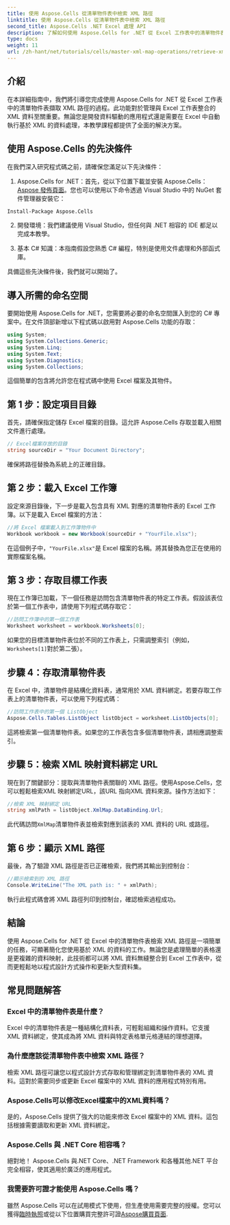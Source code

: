 ```yaml
---
title: 使用 Aspose.Cells 從清單物件表中檢索 XML 路徑
linktitle: 使用 Aspose.Cells 從清單物件表中檢索 XML 路徑
second_title: Aspose.Cells .NET Excel 處理 API
description: 了解如何使用 Aspose.Cells for .NET 從 Excel 工作表中的清單物件表檢索 XML 路徑。這份綜合指南涵蓋了每一個步驟。
type: docs
weight: 11
url: /zh-hant/net/tutorials/cells/master-xml-map-operations/retrieve-xml-path-from-list-object-table/
---
```

## 介紹

在本詳細指南中，我們將引導您完成使用 Aspose.Cells for .NET 從 Excel 工作表中的清單物件表擷取 XML 路徑的過程。此功能對於管理與 Excel 工作表整合的 XML 資料至關重要。無論您是開發資料驅動的應用程式還是需要在 Excel 中自動執行基於 XML 的資料處理，本教學課程都提供了全面的解決方案。

## 使用 Aspose.Cells 的先決條件

在我們深入研究程式碼之前，請確保您滿足以下先決條件：

1. Aspose.Cells for .NET：首先，從以下位置下載並安裝 Aspose.Cells：[Aspose 發佈頁面](https://releases.aspose.com/cells/net/)。您也可以使用以下命令透過 Visual Studio 中的 NuGet 套件管理器安裝它：
```bash
Install-Package Aspose.Cells
```

2. 開發環境：我們建議使用 Visual Studio，但任何與 .NET 相容的 IDE 都足以完成本教學。

3. 基本 C# 知識：本指南假設您熟悉 C# 編程，特別是使用文件處理和外部函式庫。

具備這些先決條件後，我們就可以開始了。

## 導入所需的命名空間

要開始使用 Aspose.Cells for .NET，您需要將必要的命名空間匯入到您的 C# 專案中。在文件頂部新增以下程式碼以啟用對 Aspose.Cells 功能的存取：

```csharp
using System;
using System.Collections.Generic;
using System.Linq;
using System.Text;
using System.Diagnostics;
using System.Collections;
```

這個簡單的包含將允許您在程式碼中使用 Excel 檔案及其物件。

## 第 1 步：設定項目目錄

首先，請確保指定儲存 Excel 檔案的目錄。這允許 Aspose.Cells 存取並載入相關文件進行處理。

```csharp
// Excel檔案存放的目錄
string sourceDir = "Your Document Directory";
```

確保將路徑替換為系統上的正確目錄。

## 第 2 步：載入 Excel 工作簿

設定來源目錄後，下一步是載入包含具有 XML 對應的清單物件表的 Excel 工作簿。以下是載入 Excel 檔案的方法：

```csharp
//將 Excel 檔案載入到工作簿物件中
Workbook workbook = new Workbook(sourceDir + "YourFile.xlsx");
```

在這個例子中，`"YourFile.xlsx"`是 Excel 檔案的名稱。將其替換為您正在使用的實際檔案名稱。

## 第 3 步：存取目標工作表

現在工作簿已加載，下一個任務是訪問包含清單物件表的特定工作表。假設該表位於第一個工作表中，請使用下列程式碼存取它：

```csharp
//訪問工作簿中的第一個工作表
Worksheet worksheet = workbook.Worksheets[0];
```

如果您的目標清單物件表位於不同的工作表上，只需調整索引（例如，`Worksheets[1]`對於第二張）。

## 步驟 4：存取清單物件表

在 Excel 中，清單物件是結構化資料表，通常用於 XML 資料綁定。若要存取工作表上的清單物件表，可以使用下列程式碼：

```csharp
//訪問工作表中的第一個 ListObject
Aspose.Cells.Tables.ListObject listObject = worksheet.ListObjects[0];
```

這將檢索第一個清單物件表。如果您的工作表包含多個清單物件表，請相應調整索引。

## 步驟 5：檢索 XML 映射資料綁定 URL

現在到了關鍵部分：提取與清單物件表關聯的 XML 路徑。使用Aspose.Cells，您可以輕鬆檢索XML 映射綁定URL，該URL 指向XML 資料來源。操作方法如下：

```csharp
//檢索 XML 映射綁定 URL
string xmlPath = listObject.XmlMap.DataBinding.Url;
```

此代碼訪問`XmlMap`清單物件表並檢索對應到該表的 XML 資料的 URL 或路徑。

## 第 6 步：顯示 XML 路徑

最後，為了驗證 XML 路徑是否已正確檢索，我們將其輸出到控制台：

```csharp
//顯示檢索到的 XML 路徑
Console.WriteLine("The XML path is: " + xmlPath);
```

執行此程式碼會將 XML 路徑列印到控制台，確認檢索過程成功。

## 結論

使用 Aspose.Cells for .NET 從 Excel 中的清單物件表檢索 XML 路徑是一項簡單的任務，可顯著簡化您使用基於 XML 的資料的工作。無論您是處理簡單的表格還是更複雜的資料映射，此技術都可以將 XML 資料無縫整合到 Excel 工作表中，從而更輕鬆地以程式設計方式操作和更新大型資料集。

## 常見問題解答

### Excel 中的清單物件表是什麼？

Excel 中的清單物件表是一種結構化資料表，可輕鬆組織和操作資料。它支援 XML 資料綁定，使其成為將 XML 資料與特定表格單元格連結的理想選擇。

### 為什麼應該從清單物件表中檢索 XML 路徑？

檢索 XML 路徑可讓您以程式設計方式存取和管理綁定到清單物件表的 XML 資料。這對於需要同步或更新 Excel 檔案中的 XML 資料的應用程式特別有用。

### Aspose.Cells可以修改Excel檔案中的XML資料嗎？

是的，Aspose.Cells 提供了強大的功能來修改 Excel 檔案中的 XML 資料。這包括根據需要讀取和更新 XML 資料綁定。

### Aspose.Cells 與 .NET Core 相容嗎？

絕對地！ Aspose.Cells 與.NET Core、.NET Framework 和各種其他.NET 平台完全相容，使其適用於廣泛的應用程式。

### 我需要許可證才能使用 Aspose.Cells 嗎？

雖然 Aspose.Cells 可以在試用模式下使用，但生產使用需要完整的授權。您可以獲得[臨時執照](https://purchase.aspose.com/temporary-license/)或從以下位置購買完整許可證[Aspose購買頁面](https://purchase.aspose.com/buy).